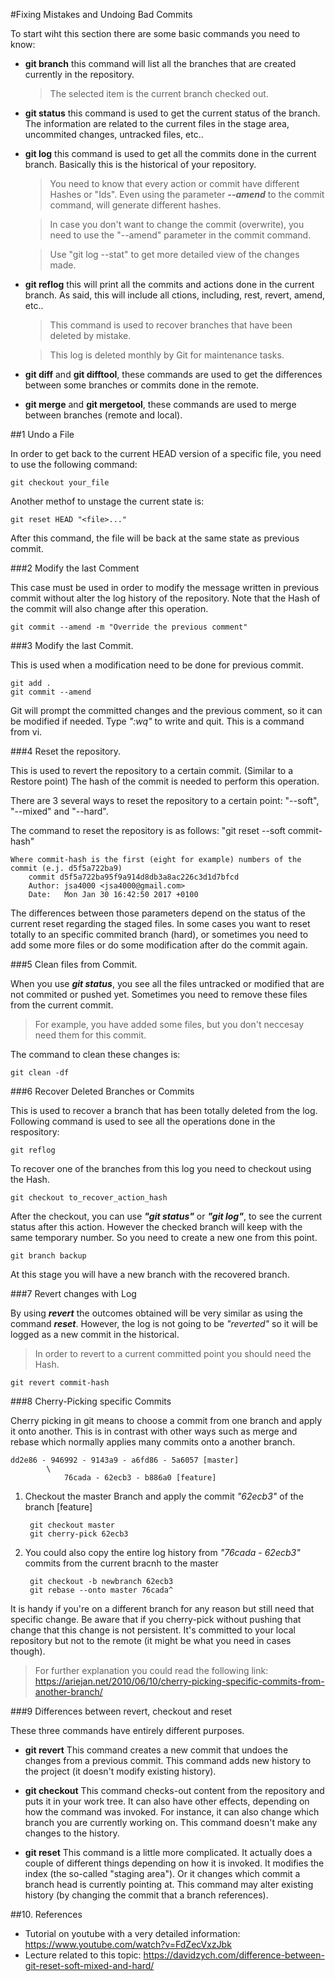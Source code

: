 #Fixing Mistakes and Undoing Bad Commits

To start wiht this section there are some basic commands you need to know:

- **git branch** this command will list all the branches that are created currently in the repository. 

	> The selected item is the current branch checked out.
	
- **git status** this command is used to get the current status of the branch. The information are related to the current files in the stage area, uncommited changes, untracked files, etc..
- **git log** this command is used to get all the commits done in the current branch. Basically this is the historical of your repository. 

	> You need to know that every action or commit have different Hashes or "Ids". Even using the parameter ***--amend*** to the commit command, will generate different hashes.
	
	> In case you don't want to change the commit (overwrite), you need to use the "--amend" parameter in the commit command.
	
	> Use "git log --stat" to get more detailed view of the changes made.
- **git reflog** this will print all the commits and actions done in the current branch. As said, this will include all ctions, including, rest, revert, amend, etc..

 	> This command is used to recover branches that have been deleted by mistake.
	
 	> This log is deleted monthly by Git for maintenance tasks.
	
- **git diff** and **git difftool**, these commands are used to get the differences between some branches or commits done in the remote.
- **git merge** and **git mergetool**, these commands are used to merge between branches (remote and local).

##1 Undo a File

In order to get back to the current HEAD version of a specific file, you need to use the following command: 
	
	git checkout your_file

Another methof to unstage the current state is:

	git reset HEAD "<file>..."

After this command, the file will be back at the same state as previous commit.


###2 Modify the last Comment

This case must be used in order to modify the message written in previous commit without alter the log history of the repository. Note that the Hash of the commit will also change after this operation.

	git commit --amend -m "Override the previous comment"

###3 Modify the last Commit.

This is used when a modification need to be done for previous commit.

	git add .
	git commit --amend

Git will prompt the committed changes and the previous comment, so it can be modified if needed.
Type *":wq"* to write and quit. This is a command from vi.

###4 Reset the repository.

This is used to revert the repository to a certain commit. (Similar to a Restore point)
The hash of the commit is needed to perform this operation.

There are 3 several ways to reset the repository to a certain point: "--soft", "--mixed" and "--hard".

The command to reset the repository is as follows:
	"git reset --soft commit-hash"
 
	Where commit-hash is the first (eight for example) numbers of the commit (e.j. d5f5a722ba9)
		commit d5f5a722ba95f9a914d8db3a8ac226c3d1d7bfcd
		Author: jsa4000 <jsa4000@gmail.com>
		Date:   Mon Jan 30 16:42:50 2017 +0100

The differences between those parameters depend on the status of the current reset regarding the staged files.
In some cases you want to reset totally to an specific commited branch (hard), or sometimes you need to add some more files or do some modification after do the commit again. 

###5 Clean files from Commit.

When you use ***git status***, you see all the files untracked or modified that are not commited or pushed yet.
Sometimes you need to remove these files from the current commit. 

>For example, you have added some files, but you don't neccesay need them for this commit. 

The command to clean these changes is:
	
	git clean -df

###6 Recover Deleted Branches or Commits

This is used to recover a branch that has been totally deleted from the log.
Following command is used to see all the operations done in the respository:
	
	git reflog
	
To recover one of the branches from this log you need to checkout using the Hash.

	git checkout to_recover_action_hash
	
After the checkout, you can use ***"git status"*** or ***"git log"***, to see the current status after this action.
However the checked branch will keep with the same temporary number. So you need to create a new one from this point.
	
	git branch backup
	
At this stage you will have a new branch with the recovered branch.

###7 Revert changes with Log

By using ***revert*** the outcomes obtained will be very similar as using the command ***reset***. However, the log is not going to be *"reverted"* so it will be logged as a new commit in the historical.
>In order to revert to a current committed point you should need the Hash.
	
	git revert commit-hash

###8 Cherry-Picking specific Commits

Cherry picking in git means to choose a commit from one branch and apply it onto another.
This is in contrast with other ways such as merge and rebase which normally applies many commits onto a another branch.

	dd2e86 - 946992 - 9143a9 - a6fd86 - 5a6057 [master]
			\
				76cada - 62ecb3 - b886a0 [feature]
	
1. Checkout the master Branch and apply the commit *"62ecb3"* of the branch [feature]

		git checkout master
 		git cherry-pick 62ecb3

2. You could also copy the entire log history from *"76cada - 62ecb3"* commits from the current bracnh to the master 

		git checkout -b newbranch 62ecb3
 		git rebase --onto master 76cada^

It is handy if you're on a different branch for any reason but still need that specific change. Be aware that if you cherry-pick without pushing that change that this change is not persistent. It's committed to your local repository but not to the remote (it might be what you need in cases though).

>For further explanation you could read the following link:  https://ariejan.net/2010/06/10/cherry-picking-specific-commits-from-another-branch/
	

###9 Differences between revert, checkout and reset

These three commands have entirely different purposes.

- **git revert** This command creates a new commit that undoes the changes from a previous commit. This command adds new history to the project (it doesn't modify existing history).

- **git checkout** This command checks-out content from the repository and puts it in your work tree. It can also have other effects, depending on how the command was invoked. For instance, it can also change which branch you are currently working on. This command doesn't make any changes to the history.

- **git reset** This command is a little more complicated. It actually does a couple of different things depending on how it is invoked. It modifies the index (the so-called "staging area"). Or it changes which commit a branch head is currently pointing at. This command may alter existing history (by changing the commit that a branch references).

##10. References

- Tutorial on youtube with a very detailed information: https://www.youtube.com/watch?v=FdZecVxzJbk
- Lecture related to this topic: https://davidzych.com/difference-between-git-reset-soft-mixed-and-hard/
